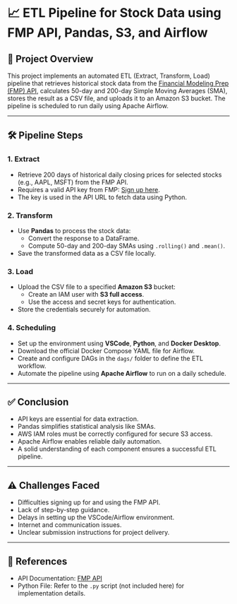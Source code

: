 
# 📈 ETL Pipeline for Stock Data using FMP API, Pandas, S3, and Airflow

## 📌 Project Overview

This project implements an automated ETL (Extract, Transform, Load) pipeline that retrieves historical stock data from the [Financial Modeling Prep (FMP) API](https://financialmodelingprep.com), calculates 50-day and 200-day Simple Moving Averages (SMA), stores the result as a CSV file, and uploads it to an Amazon S3 bucket. The pipeline is scheduled to run daily using Apache Airflow.

---

## 🛠️ Pipeline Steps

### 1. Extract

- Retrieve 200 days of historical daily closing prices for selected stocks (e.g., AAPL, MSFT) from the FMP API.
- Requires a valid API key from FMP: [Sign up here](https://financialmodelingprep.com/how-to/how-to-create-a-financial-modeling-prep-account).
- The key is used in the API URL to fetch data using Python.

### 2. Transform

- Use **Pandas** to process the stock data:
  - Convert the response to a DataFrame.
  - Compute 50-day and 200-day SMAs using `.rolling()` and `.mean()`.
- Save the transformed data as a CSV file locally.

### 3. Load

- Upload the CSV file to a specified **Amazon S3** bucket:
  - Create an IAM user with **S3 full access**.
  - Use the access and secret keys for authentication.
- Store the credentials securely for automation.

### 4. Scheduling

- Set up the environment using **VSCode**, **Python**, and **Docker Desktop**.
- Download the official Docker Compose YAML file for Airflow.
- Create and configure DAGs in the `dags/` folder to define the ETL workflow.
- Automate the pipeline using **Apache Airflow** to run on a daily schedule.

---

## ✅ Conclusion

- API keys are essential for data extraction.
- Pandas simplifies statistical analysis like SMAs.
- AWS IAM roles must be correctly configured for secure S3 access.
- Apache Airflow enables reliable daily automation.
- A solid understanding of each component ensures a successful ETL pipeline.

---

## ⚠️ Challenges Faced

- Difficulties signing up for and using the FMP API.
- Lack of step-by-step guidance.
- Delays in setting up the VSCode/Airflow environment.
- Internet and communication issues.
- Unclear submission instructions for project delivery.

---

## 📂 References

- API Documentation: [FMP API](https://financialmodelingprep.com/developer/docs/)
- Python File: Refer to the `.py` script (not included here) for implementation details.
